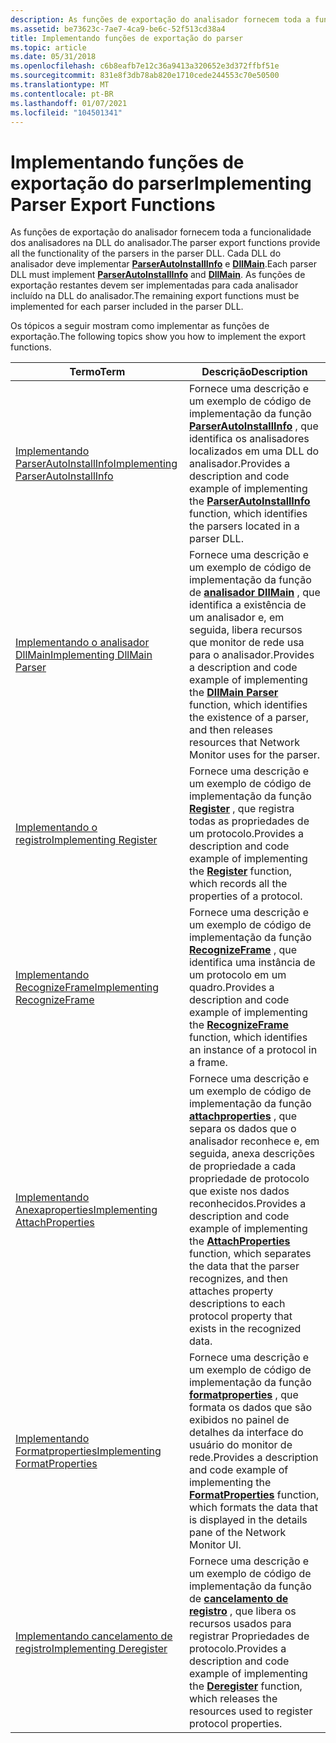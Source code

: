 ```yaml
---
description: As funções de exportação do analisador fornecem toda a funcionalidade dos analisadores na DLL do analisador. Cada DLL do analisador deve implementar ParserAutoInstallInfo e DllMain. As funções de exportação restantes devem ser implementadas para cada analisador incluído na DLL do analisador.
ms.assetid: be73623c-7ae7-4ca9-be6c-52f513cd38a4
title: Implementando funções de exportação do parser
ms.topic: article
ms.date: 05/31/2018
ms.openlocfilehash: c6b8eafb7e12c36a9413a320652e3d372ffbf51e
ms.sourcegitcommit: 831e8f3db78ab820e1710cede244553c70e50500
ms.translationtype: MT
ms.contentlocale: pt-BR
ms.lasthandoff: 01/07/2021
ms.locfileid: "104501341"
---
```

# <a name="implementing-parser-export-functions"></a><span data-ttu-id="7e873-105">Implementando funções de exportação do parser</span><span class="sxs-lookup"><span data-stu-id="7e873-105">Implementing Parser Export Functions</span></span>

<span data-ttu-id="7e873-106">As funções de exportação do analisador fornecem toda a funcionalidade dos analisadores na DLL do analisador.</span><span class="sxs-lookup"><span data-stu-id="7e873-106">The parser export functions provide all the functionality of the parsers in the parser DLL.</span></span> <span data-ttu-id="7e873-107">Cada DLL do analisador deve implementar [**ParserAutoInstallInfo**](parserautoinstallinfo.md) e [**DllMain**](dllmain-parser.md).</span><span class="sxs-lookup"><span data-stu-id="7e873-107">Each parser DLL must implement [**ParserAutoInstallInfo**](parserautoinstallinfo.md) and [**DllMain**](dllmain-parser.md).</span></span> <span data-ttu-id="7e873-108">As funções de exportação restantes devem ser implementadas para cada analisador incluído na DLL do analisador.</span><span class="sxs-lookup"><span data-stu-id="7e873-108">The remaining export functions must be implemented for each parser included in the parser DLL.</span></span>

<span data-ttu-id="7e873-109">Os tópicos a seguir mostram como implementar as funções de exportação.</span><span class="sxs-lookup"><span data-stu-id="7e873-109">The following topics show you how to implement the export functions.</span></span>



| <span data-ttu-id="7e873-110">Termo</span><span class="sxs-lookup"><span data-stu-id="7e873-110">Term</span></span>                                                                                                                                                                                                                                                   | <span data-ttu-id="7e873-111">Descrição</span><span class="sxs-lookup"><span data-stu-id="7e873-111">Description</span></span>                                                                                                                                                                                                                                                                              |
|--------------------------------------------------------------------------------------------------------------------------------------------------------------------------------------------------------------------------------------------------------|------------------------------------------------------------------------------------------------------------------------------------------------------------------------------------------------------------------------------------------------------------------------------------------|
| <span data-ttu-id="7e873-112"><span id="Implementing_ParserAutoInstallInfo"></span><span id="implementing_parserautoinstallinfo"></span><span id="IMPLEMENTING_PARSERAUTOINSTALLINFO"></span>[Implementando ParserAutoInstallInfo](implementing-parserautoinstallinfo.md)</span><span class="sxs-lookup"><span data-stu-id="7e873-112"><span id="Implementing_ParserAutoInstallInfo"></span><span id="implementing_parserautoinstallinfo"></span><span id="IMPLEMENTING_PARSERAUTOINSTALLINFO"></span>[Implementing ParserAutoInstallInfo](implementing-parserautoinstallinfo.md)</span></span><br/> | <span data-ttu-id="7e873-113">Fornece uma descrição e um exemplo de código de implementação da função [**ParserAutoInstallInfo**](parserautoinstallinfo.md) , que identifica os analisadores localizados em uma DLL do analisador.</span><span class="sxs-lookup"><span data-stu-id="7e873-113">Provides a description and code example of implementing the [**ParserAutoInstallInfo**](parserautoinstallinfo.md) function, which identifies the parsers located in a parser DLL.</span></span><br/>                                                                                            |
| <span data-ttu-id="7e873-114"><span id="Implementing_DllMain_Parser"></span><span id="implementing_dllmain_parser"></span><span id="IMPLEMENTING_DLLMAIN_PARSER"></span>[Implementando o analisador DllMain](implementing-dllmain-parser.md)</span><span class="sxs-lookup"><span data-stu-id="7e873-114"><span id="Implementing_DllMain_Parser"></span><span id="implementing_dllmain_parser"></span><span id="IMPLEMENTING_DLLMAIN_PARSER"></span>[Implementing DllMain Parser](implementing-dllmain-parser.md)</span></span><br/>                                    | <span data-ttu-id="7e873-115">Fornece uma descrição e um exemplo de código de implementação da função de [**analisador DllMain**](dllmain-parser.md) , que identifica a existência de um analisador e, em seguida, libera recursos que monitor de rede usa para o analisador.</span><span class="sxs-lookup"><span data-stu-id="7e873-115">Provides a description and code example of implementing the [**DllMain Parser**](dllmain-parser.md) function, which identifies the existence of a parser, and then releases resources that Network Monitor uses for the parser.</span></span><br/>                                              |
| <span data-ttu-id="7e873-116"><span id="Implementing_Register"></span><span id="implementing_register"></span><span id="IMPLEMENTING_REGISTER"></span>[Implementando o registro](implementing-register.md)</span><span class="sxs-lookup"><span data-stu-id="7e873-116"><span id="Implementing_Register"></span><span id="implementing_register"></span><span id="IMPLEMENTING_REGISTER"></span>[Implementing Register](implementing-register.md)</span></span><br/>                                                                  | <span data-ttu-id="7e873-117">Fornece uma descrição e um exemplo de código de implementação da função [**Register**](register-parser.md) , que registra todas as propriedades de um protocolo.</span><span class="sxs-lookup"><span data-stu-id="7e873-117">Provides a description and code example of implementing the [**Register**](register-parser.md) function, which records all the properties of a protocol.</span></span><br/>                                                                                                                     |
| <span data-ttu-id="7e873-118"><span id="Implementing_RecognizeFrame"></span><span id="implementing_recognizeframe"></span><span id="IMPLEMENTING_RECOGNIZEFRAME"></span>[Implementando RecognizeFrame](implementing-recognizeframe.md)</span><span class="sxs-lookup"><span data-stu-id="7e873-118"><span id="Implementing_RecognizeFrame"></span><span id="implementing_recognizeframe"></span><span id="IMPLEMENTING_RECOGNIZEFRAME"></span>[Implementing RecognizeFrame](implementing-recognizeframe.md)</span></span><br/>                                    | <span data-ttu-id="7e873-119">Fornece uma descrição e um exemplo de código de implementação da função [**RecognizeFrame**](recognizeframe.md) , que identifica uma instância de um protocolo em um quadro.</span><span class="sxs-lookup"><span data-stu-id="7e873-119">Provides a description and code example of implementing the [**RecognizeFrame**](recognizeframe.md) function, which identifies an instance of a protocol in a frame.</span></span><br/>                                                                                                         |
| <span data-ttu-id="7e873-120"><span id="Implementing_AttachProperties"></span><span id="implementing_attachproperties"></span><span id="IMPLEMENTING_ATTACHPROPERTIES"></span>[Implementando Anexaproperties](implementing-attachproperties.md)</span><span class="sxs-lookup"><span data-stu-id="7e873-120"><span id="Implementing_AttachProperties"></span><span id="implementing_attachproperties"></span><span id="IMPLEMENTING_ATTACHPROPERTIES"></span>[Implementing AttachProperties](implementing-attachproperties.md)</span></span><br/>                          | <span data-ttu-id="7e873-121">Fornece uma descrição e um exemplo de código de implementação da função [**attachproperties**](attachproperties.md) , que separa os dados que o analisador reconhece e, em seguida, anexa descrições de propriedade a cada propriedade de protocolo que existe nos dados reconhecidos.</span><span class="sxs-lookup"><span data-stu-id="7e873-121">Provides a description and code example of implementing the [**AttachProperties**](attachproperties.md) function, which separates the data that the parser recognizes, and then attaches property descriptions to each protocol property that exists in the recognized data.</span></span><br/> |
| <span data-ttu-id="7e873-122"><span id="Implementing_FormatProperties"></span><span id="implementing_formatproperties"></span><span id="IMPLEMENTING_FORMATPROPERTIES"></span>[Implementando Formatproperties](implementing-formatproperties.md)</span><span class="sxs-lookup"><span data-stu-id="7e873-122"><span id="Implementing_FormatProperties"></span><span id="implementing_formatproperties"></span><span id="IMPLEMENTING_FORMATPROPERTIES"></span>[Implementing FormatProperties](implementing-formatproperties.md)</span></span><br/>                          | <span data-ttu-id="7e873-123">Fornece uma descrição e um exemplo de código de implementação da função [**formatproperties**](formatproperties.md) , que formata os dados que são exibidos no painel de detalhes da interface do usuário do monitor de rede.</span><span class="sxs-lookup"><span data-stu-id="7e873-123">Provides a description and code example of implementing the [**FormatProperties**](formatproperties.md) function, which formats the data that is displayed in the details pane of the Network Monitor UI.</span></span><br/>                                                                    |
| <span data-ttu-id="7e873-124"><span id="Implementing_Deregister"></span><span id="implementing_deregister"></span><span id="IMPLEMENTING_DEREGISTER"></span>[Implementando cancelamento de registro](implementing-deregister.md)</span><span class="sxs-lookup"><span data-stu-id="7e873-124"><span id="Implementing_Deregister"></span><span id="implementing_deregister"></span><span id="IMPLEMENTING_DEREGISTER"></span>[Implementing Deregister](implementing-deregister.md)</span></span><br/>                                                        | <span data-ttu-id="7e873-125">Fornece uma descrição e um exemplo de código de implementação da função de [**cancelamento de registro**](deregister.md) , que libera os recursos usados para registrar Propriedades de protocolo.</span><span class="sxs-lookup"><span data-stu-id="7e873-125">Provides a description and code example of implementing the [**Deregister**](deregister.md) function, which releases the resources used to register protocol properties.</span></span><br/>                                                                                                     |



 

 

 




